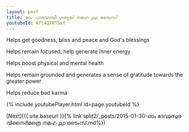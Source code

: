 ```yaml
---
layout: post
title: ഓം പാരയായി ഗത്യയ് നമഹ ൧൧ ടൈംസ്
youtubeId: Kft4I7RTSsY
---
```

 
 
Helps get goodness, bliss and peace and God's blessings
 
Helps remain focused, help generate inner energy 
 
Helps boost physical and mental health 
 
Helps remain grounded and generates a sense of gratitude towards the greater power 
 
Helps reduce bad karma
 
 
 
 


{% include youtubePlayer.html id=page.youtubeId %}
 
[Next]({{ site.baseurl }}{% link  split2/_posts/2015-01-30-ഓം ദേവാസുര വിനൈർമത്രെ നമഹ ൧൧ ടൈംസ്.md%})
 
